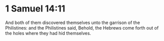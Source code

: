 # 1 Samuel 14:11

And both of them discovered themselves unto the garrison of the Philistines: and the Philistines said, Behold, the Hebrews come forth out of the holes where they had hid themselves.